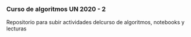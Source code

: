 ### Curso de algoritmos UN 2020 - 2
Repositorio para subir actividades delcurso de algoritmos, notebooks y lecturas
